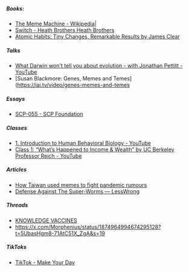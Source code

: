 ##### Books:
- [The Meme Machine - Wikipedia](https://en.wikipedia.org/wiki/The_Meme_Machine)|
- [Switch - Heath Brothers Heath Brothers](https://heathbrothers.com/books/switch/)
- [Atomic Habits: Tiny Changes, Remarkable Results by James Clear](https://jamesclear.com/atomic-habits)
##### Talks
- [What Darwin won't tell you about evolution - with Jonathan Pettitt - YouTube](https://www.youtube.com/watch?v=7dzoGb-jcW4)
- [Susan Blackmore: Genes, Memes and Temes](https://iai.tv/video/genes-memes-and-temes
##### Essays
- [SCP-055 - SCP Foundation](https://scp-wiki.wikidot.com/scp-055)
##### Classes
- [1. Introduction to Human Behavioral Biology - YouTube](https://www.youtube.com/watch?v=NNnIGh9g6fA&list=PL848F2368C90DDC3D)
- [Class 1: “What’s Happened to Income & Wealth” by UC Berkeley Professor Reich - YouTube](https://www.youtube.com/watch?v=1f2blKai7HA&list=PLOLArO56vjuoeaIPzKQibBDbx2m_Rfsit)

##### Articles
- [How Taiwan used memes to fight pandemic rumours](https://govinsider.asia/intl-en/article/audrey-tang-digital-minister-how-taiwan-used-memes-to-fight-pandemic-rumours)
- [Defense Against The Super-Worms — LessWrong](https://www.lesswrong.com/posts/fo98oTodEiEy9mLAu/defense-against-the-super-worms)

##### Threads 
- [KNOWLEDGE VACCINES](https://x.com/nosilverv/status/1779851122502492430)
- https://x.com/Morphenius/status/1874964994674295128?t=5UbasHgm8-71AtC51X_ZgA&s=19

##### TikToks
- [TikTok - Make Your Day](https://vm.tiktok.com/ZNddDuynb/)